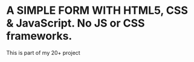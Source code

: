 # A SIMPLE FORM WITH HTML5, CSS & JavaScript. No JS or CSS frameworks.
This is part of my 20+ project
